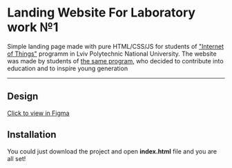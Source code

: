 # Landing Website For Laboratory work №1
Simple landing page made with pure HTML/CSS/JS for students of ["Internet of Things"](http://iot.lviv.ua) programm in Lviv Polytechnic National University.
The website was made by students of [the same program](http://iot.lviv.ua), who decided to contribute into education and to inspire young generation 

---
## Design
[Click to view in Figma](https://www.figma.com/file/CKE7rSZvwWAckhsFpQLfZW/LabWork1-V1?node-id=0%3A1)

## Installation
You could just download the project and open **index.html** file and you are all set!<br>
<br>

